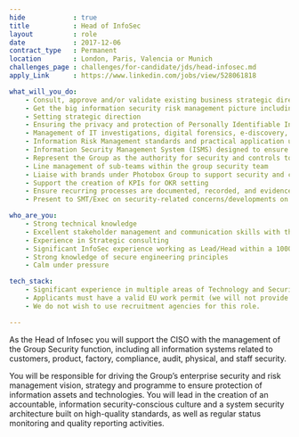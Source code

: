 ```yaml
---
hide            : true
title           : Head of InfoSec
layout          : role
date            : 2017-12-06
contract_type   : Permanent
location        : London, Paris, Valencia or Munich
challenges_page : challenges/for-candidate/jds/head-infosec.md
apply_Link      : https://www.linkedin.com/jobs/view/528061818

what_will_you_do:
    - Consult, approve and/or validate existing business strategic directions and investment plans as they relate to the protection of systems and data
    - Get the big information security risk management picture including third parties, service providers, and integrating with internal control, compliance, and risk management functions
    - Setting strategic direction
    - Ensuring the privacy and protection of Personally Identifiable Information (PII) of customers and employees
    - Management of IT investigations, digital forensics, e-discovery, breach response, and reaction plan responsibilities
    - Information Risk Management standards and practical application using recognised standards (ISO, NIST, etc.)
    - Information Security Management System (ISMS) designed to ensure comprehensive and documented assurance relevant to the organisation
    - Represent the Group as the authority for security and controls to clients and customers, partners, competitors, auditors, regulators and internal stakeholders
    - Line management of sub-teams within the group security team
    - Liaise with brands under Photobox Group to support security and compliance processes
    - Support the creation of KPIs for OKR setting
    - Ensure recurring processes are documented, recorded, and evidenced by relevant teams/staff
    - Present to SMT/Exec on security-related concerns/developments on a regular basis

who_are_you:
    - Strong technical knowledge
    - Excellent stakeholder management and communication skills with the ability to present and engage at C-Level
    - Experience in Strategic consulting
    - Significant InfoSec experience working as Lead/Head within a 1000+FTE Enterprise
    - Strong knowledge of secure engineering principles
    - Calm under pressure

tech_stack:
    - Significant experience in multiple areas of Technology and Security (wide knowledge set required)
    - Applicants must have a valid EU work permit (we will not provide visa sponsorship)
    - We do not wish to use recruitment agencies for this role.

---
```


As the Head of Infosec you will support the CISO with the management of the Group Security function, including all information systems related to customers, product, factory, compliance, audit, physical, and staff security.

You will be responsible for driving the Group’s enterprise security and risk management vision, strategy and programme to ensure protection of information assets and technologies. You will lead in the creation of an accountable, information security-conscious culture and a system security architecture built on high-quality standards, as well as regular status monitoring and quality reporting activities. 


